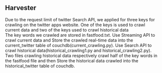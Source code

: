 ## Harvester <br>
Due to the request limit of twitter Search API, we applied for three keys for crawling on the twitter apps website. One of the keys is used to crawl current data 
and two of the keys used to crawl historical data<br>
The key words we crawled are stored in fastfood.txt. Use Streaming API to crawl current data and Store the crawled real-time data into the current_twitter
table of couchdb(current_crawling.py). Use Search API to crawl historical data(historical_crawling1.py and historical_crawling2.py). Two files crawling historical 
data respectively crawl half of the key words in the fastfood file and then Store the historical data crawled into the historical_twitter table of couchdb.
